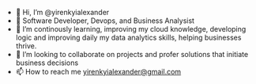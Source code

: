 - 👋 Hi, I’m @yirenkyialexander
- 👀 Software Developer, Devops, and Business Analysist
- 🌱 I’m continously learning, improving my cloud knowledge, developing logic and improving daily my data analytics skills, helping businesses thrive.
- 💞️ I’m looking to collaborate on projects and profer solutions that initiate business decisions
- 📫 How to reach me yirenkyialexander@gmail.com

<!---
yirenkyialexander/yirenkyialexander is a ✨ special ✨ repository because its `README.md` (this file) appears on your GitHub profile.
You can click the Preview link to take a look at your changes.
--->
